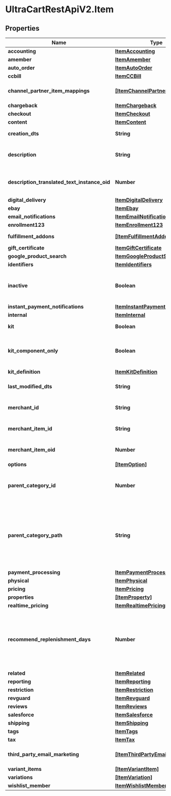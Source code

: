 # UltraCartRestApiV2.Item

## Properties

Name | Type | Description | Notes
------------ | ------------- | ------------- | -------------
**accounting** | [**ItemAccounting**](ItemAccounting.md) |  | [optional] 
**amember** | [**ItemAmember**](ItemAmember.md) |  | [optional] 
**auto_order** | [**ItemAutoOrder**](ItemAutoOrder.md) |  | [optional] 
**ccbill** | [**ItemCCBill**](ItemCCBill.md) |  | [optional] 
**channel_partner_item_mappings** | [**[ItemChannelPartnerMapping]**](ItemChannelPartnerMapping.md) | Channel Partner Item Mapping | [optional] 
**chargeback** | [**ItemChargeback**](ItemChargeback.md) |  | [optional] 
**checkout** | [**ItemCheckout**](ItemCheckout.md) |  | [optional] 
**content** | [**ItemContent**](ItemContent.md) |  | [optional] 
**creation_dts** | **String** | Date/time of creation | [optional] 
**description** | **String** | Description of the item up to 500 characters. | [optional] 
**description_translated_text_instance_oid** | **Number** | Description translated text instance id | [optional] 
**digital_delivery** | [**ItemDigitalDelivery**](ItemDigitalDelivery.md) |  | [optional] 
**ebay** | [**ItemEbay**](ItemEbay.md) |  | [optional] 
**email_notifications** | [**ItemEmailNotifications**](ItemEmailNotifications.md) |  | [optional] 
**enrollment123** | [**ItemEnrollment123**](ItemEnrollment123.md) |  | [optional] 
**fulfillment_addons** | [**[ItemFulfillmentAddon]**](ItemFulfillmentAddon.md) | Fulfillment Add-ons | [optional] 
**gift_certificate** | [**ItemGiftCertificate**](ItemGiftCertificate.md) |  | [optional] 
**google_product_search** | [**ItemGoogleProductSearch**](ItemGoogleProductSearch.md) |  | [optional] 
**identifiers** | [**ItemIdentifiers**](ItemIdentifiers.md) |  | [optional] 
**inactive** | **Boolean** | True if this item is inactive and can not be purchased | [optional] 
**instant_payment_notifications** | [**ItemInstantPaymentNotifications**](ItemInstantPaymentNotifications.md) |  | [optional] 
**internal** | [**ItemInternal**](ItemInternal.md) |  | [optional] 
**kit** | **Boolean** | True if this item is a kit | [optional] 
**kit_component_only** | **Boolean** | True if this item can only be usd as a kit component | [optional] 
**kit_definition** | [**ItemKitDefinition**](ItemKitDefinition.md) |  | [optional] 
**last_modified_dts** | **String** | Date/time of last modification | [optional] 
**merchant_id** | **String** | UltraCart merchant ID owning item | [optional] 
**merchant_item_id** | **String** | Unique item id assigned to this item | [optional] 
**merchant_item_oid** | **Number** | Unique object identifier for this item | [optional] 
**options** | [**[ItemOption]**](ItemOption.md) | Options | [optional] 
**parent_category_id** | **Number** | Parent category of the item.  Zero indicates the root folder. | [optional] 
**parent_category_path** | **String** | Parent category path.  / indicates the root folder.  This is the folder structure within item management. | [optional] 
**payment_processing** | [**ItemPaymentProcessing**](ItemPaymentProcessing.md) |  | [optional] 
**physical** | [**ItemPhysical**](ItemPhysical.md) |  | [optional] 
**pricing** | [**ItemPricing**](ItemPricing.md) |  | [optional] 
**properties** | [**[ItemProperty]**](ItemProperty.md) | Properties | [optional] 
**realtime_pricing** | [**ItemRealtimePricing**](ItemRealtimePricing.md) |  | [optional] 
**recommend_replenishment_days** | **Number** | Number of days to recommend replenishment after.  Null is not configured.  Set to zero to disable. | [optional] 
**related** | [**ItemRelated**](ItemRelated.md) |  | [optional] 
**reporting** | [**ItemReporting**](ItemReporting.md) |  | [optional] 
**restriction** | [**ItemRestriction**](ItemRestriction.md) |  | [optional] 
**revguard** | [**ItemRevguard**](ItemRevguard.md) |  | [optional] 
**reviews** | [**ItemReviews**](ItemReviews.md) |  | [optional] 
**salesforce** | [**ItemSalesforce**](ItemSalesforce.md) |  | [optional] 
**shipping** | [**ItemShipping**](ItemShipping.md) |  | [optional] 
**tags** | [**ItemTags**](ItemTags.md) |  | [optional] 
**tax** | [**ItemTax**](ItemTax.md) |  | [optional] 
**third_party_email_marketing** | [**[ItemThirdPartyEmailMarketing]**](ItemThirdPartyEmailMarketing.md) | 3rd Party Email Marketing | [optional] 
**variant_items** | [**[ItemVariantItem]**](ItemVariantItem.md) | Variant Items | [optional] 
**variations** | [**[ItemVariation]**](ItemVariation.md) | Variations | [optional] 
**wishlist_member** | [**ItemWishlistMember**](ItemWishlistMember.md) |  | [optional] 


